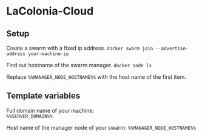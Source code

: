 # LaColonia-Cloud

## Setup

Create a swarm with a fixed ip address.
`docker swarm join --advertise-address your-machine-ip`

Find out hostname of the swarm manager.
`docker node ls`

Replace `%%MANAGER_NODE_HOSTNAME%%` with the host name of the first item.

## Template variables

Full domain name of your machine:  
`%%SERVER_DOMAIN%%`

Host name of the manager node of your swarm:
`%%MANAGER_NODE_HOSTNAME%%`



